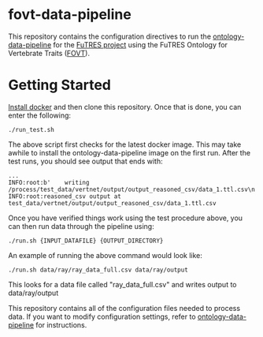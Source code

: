 # fovt-data-pipeline

This repository contains the configuration directives to run the 
[ontology-data-pipeline](https://github.com/biocodellc/ontology-data-pipeline) for the
[FuTRES project](https://futres.org/) using the FuTRES Ontology for Vertebrate Traits ([FOVT](https://github.com/futres/fovt)).


# Getting Started
[Install docker](https://docs.docker.com/install/) and then clone this repository.  Once that is done, you can enter the following:
```
./run_test.sh 
```
The above script first checks for the latest docker image.  This may take awhile to install the ontology-data-pipeline image on the first run.
After the test runs, you should see output that ends with:
```
...
INFO:root:b'    writing /process/test_data/vertnet/output/output_reasoned_csv/data_1.ttl.csv\n'
INFO:root:reasoned_csv output at test_data/vertnet/output/output_reasoned_csv/data_1.ttl.csv
```

Once you have verified things work using the test procedure above, you can then run data through the pipeline using:
```
./run.sh {INPUT_DATAFILE} {OUTPUT_DIRECTORY}
```

An example of running the above command would look like:
```
./run.sh data/ray/ray_data_full.csv data/ray/output
```
This looks for a data file called "ray_data_full.csv" and writes output to data/ray/output

This repository contains all of the configuration files needed to process data.  If you want to modify configuration settings, 
refer to [ontology-data-pipeline](https://github.com/biocodellc/ontology-data-pipeline) for instructions.



